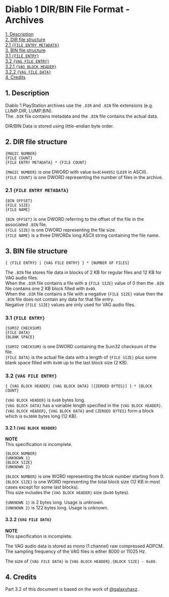 # Diablo 1 DIR/BIN File Format - Archives

[1. Description](#1-description)  
[2. DIR file structure](#2-dir-file-structure)  
[2.1 `{FILE ENTRY METADATA}`](#21-file-entry-metadata)  
[3. BIN file structure](#3-bin-file-structure)  
[3.1 `{FILE ENTRY}`](#31-file-entry)  
[3.2 `{VAG FILE ENTRY}`](#32-vag-file-entry)  
[3.2.1 `{VAG BLOCK HEADER}`](#321-vag-block-header)  
[3.2.2 `{VAG FILE DATA}`](#322-vag-file-data)  
[4. Credits](#4-credits)  


## 1. Description

Diablo 1 PlayStation archives use the `.DIR` and `.BIN` file extensions (e.g. LUMP.DIR, LUMP.BIN).  
The `.DIR` file contains metadata and the `.BIN` file contains the actual data.

DIR/BIN Data is stored using little-endian byte order.


## 2. DIR file structure

```
{MAGIC NUMBER}
{FILE COUNT}
{FILE ENTRY METADATA} * {FILE COUNT}
```

`{MAGIC NUMBER}` is one DWORD with value `0x4C444952` (`LDIR` in ASCII).  
`{FILE COUNT}` is one DWORD representing the number of files in the archive.


### 2.1 `{FILE ENTRY METADATA}`

```
{BIN OFFSET}
{FILE SIZE}
{FILE NAME}
```

`{BIN OFFSET}` is one DWORD referring to the offset of the file in the associated `.BIN` file.  
`{FILE SIZE}` is one DWORD representing the file size.  
`{FILE NAME}` is a three DWORDs long ASCII string containing the file name.


## 3. BIN file structure

```
{ {FILE ENTRY} | {VAG FILE ENTRY} } * {NUMBER OF FILES}
```
The `.BIN` file stores file data in blocks of 2 KB for regular files and 12 KB for VAG audio files.  
When the `.DIR` file contains a file with a `{FILE SIZE}` value of 0 then the `.BIN` file contains one 2 KB block filled with `0x00`.  
When the `.DIR` file contains a file with a negative `{FILE SIZE}` value then the `.BIN` file does not contain any data for that file entry.  
Negative `{FILE SIZE}` values are only used for VAG audio files. 


### 3.1 `{FILE ENTRY}`

```
{SUM32 CHECKSUM}
{FILE DATA}
{BLANK SPACE}
```

`{SUM32 CHECKSUM}` is one DWORD containing the Sum32 checksum of the file.  
`{FILE DATA}` is the actual file data with a length of `{FILE SIZE}` plus some blank space filled with `0x00` up to the last block size (2 KB).


### 3.2 `{VAG FILE ENTRY}`

```
{ {VAG BLOCK HEADER} {VAG BLOCK DATA} [{ZEROED BYTES}] } * {BLOCK COUNT}
```

`{VAG BLOCK HEADER}` is `0x80` bytes long.  
`{VAG BLOCK DATA}` has a variable length specified in the `{VAG BLOCK HEADER}`.  
`{VAG BLOCK HEADER}`, `{VAG BLOCK DATA}` and `{ZEROED BYTES}` form a block which is `0x3000` bytes long (12 KB). 


#### 3.2.1 `{VAG BLOCK HEADER}`

**NOTE**  
This specification is incomplete.

```
{BLOCK NUMBER}
{UNKNOWN 1}
{BLOCK SIZE}
{UNKNOWN 2}
```

`{BLOCK NUMBER}` is one WORD representing the blcok number starting from 0.  
`{BLOCK SIZE}` is one WORD representing the total block size (12 KB in most cases except for some last blocks).  
This size includes the `{VAG BLOCK HEADER}` size (`0x80` bytes).  

`{UNKNOWN 1}` is 2 bytes long. Usage is unknown.  
`{UNKNOWN 2}` is 122 bytes long. Usage is unknown.  


#### 3.2.2 `{VAG FILE DATA}`

**NOTE**  
This specification is incomplete.

The VAG audio data is stored as mono (1 channel) raw compressed ADPCM.  
The sampling frequency of the VAG files is either 8000 or 11025 Hz.  

The size of `{VAG FILE DATA}` is `{VAG BLOCK HEADER}.{BLOCK SIZE} - 0x80`.


## 4. Credits

Part 3.2 of this document is based on the work of [@galaxyhaxz](https://github.com/galaxyhaxz).
